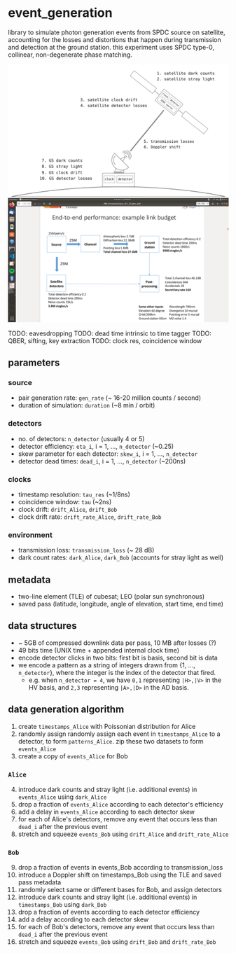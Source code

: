 # event_generation

library to simulate photon generation events from SPDC source on satellite, accounting for the losses and distortions that happen during transmission and detection at the ground station. this experiment uses SPDC type-0, collinear, non-degenerate phase matching.

![](./assets/losses.png)
![](./assets/link_budget.png)

TODO: eavesdropping
TODO: dead time intrinsic to time tagger
TODO: QBER, sifting, key extraction
TODO: clock res, coincidence window

## parameters

### source
- pair generation rate: `gen_rate` (~ 16-20 million counts / second)
- duration of simulation: `duration` (~8 min / orbit)

### detectors
- no. of detectors: `n_detector` (usually 4 or 5)
- detector efficiency: `eta_i`, i = 1, ..., `n_detector` (~0.25)
- skew parameter for each detector: `skew_i`, i = 1, ..., `n_detector`
- detector dead times: `dead_i`,  i = 1, ..., `n_detector` (~200ns)

### clocks
- timestamp resolution: `tau_res` (~1/8ns)
- coincidence window: `tau` (~2ns)
- clock drift: `drift_Alice`, `drift_Bob` 
- clock drift rate: `drift_rate_Alice`, `drift_rate_Bob`

### environment
- transmission loss: `transmission_loss` (~ 28 dB)
- dark count rates: `dark_Alice`, `dark_Bob` (accounts for stray light as well)

## metadata
- two-line element (TLE) of cubesat; LEO (polar sun synchronous)
- saved pass (latitude, longitude, angle of elevation, start time, end time)

## data structures
- ~ 5GB of compressed downlink data per pass, 10 MB after losses (?)
- 49 bits time (UNIX time + appended internal clock time)
- encode detector clicks in two bits: first bit is basis, second bit is data
- we encode a pattern as a string of integers drawn from {1, ..., `n_detector`}, where the integer is the index of the detector that fired.
	- e.g. when `n_detector = 4`, we have `0,1` representing `|H>,|V>` in the HV basis, and `2,3` representing `|A>,|D>` in the AD basis.

## data generation algorithm
1. create `timestamps_Alice` with Poissonian distribution for Alice
2. randomly assign randomly assign each event in `timestamps_Alice` to a detector, to form `patterns_Alice`. zip these two datasets to form `events_Alice`
3. create a copy of `events_Alice` for Bob

### `Alice`
4. introduce dark counts and stray light (i.e. additional events) in `events_Alice` using `dark_Alice`
5. drop a fraction of `events_Alice` according to each detector's efficiency
6. add a delay in `events_Alice` according to each detector skew
7. for each of Alice's detectors, remove any event that occurs less than `dead_i` after the previous event
8. stretch and squeeze `events_Bob` using `drift_Alice` and `drift_rate_Alice`


### `Bob`
9. drop a fraction of events in events_Bob according to transmission_loss
10. introduce a Doppler shift on timestamps_Bob using the TLE and saved pass metadata
11. randomly select same or different bases for Bob, and assign detectors
12. introduce dark counts and stray light (i.e. additional events) in `timestamps_Bob` using `dark_Bob`
13. drop a fraction of events according to each detector efficiency
14. add a delay according to each detector skew
15. for each of Bob's detectors, remove any event that occurs less than `dead_i` after the previous event
16. stretch and squeeze `events_Bob` using `drift_Bob` and `drift_rate_Bob`
